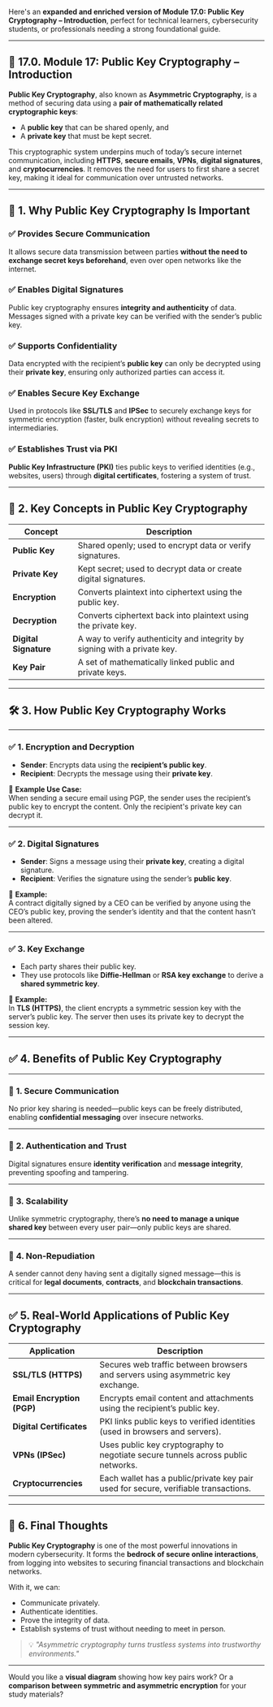 Here's an **expanded and enriched version of Module 17.0: Public Key Cryptography – Introduction**, perfect for technical learners, cybersecurity students, or professionals needing a strong foundational guide.

---

## 🔐 **17.0. Module 17: Public Key Cryptography – Introduction**

**Public Key Cryptography**, also known as **Asymmetric Cryptography**, is a method of securing data using a **pair of mathematically related cryptographic keys**:  
- A **public key** that can be shared openly, and  
- A **private key** that must be kept secret.

This cryptographic system underpins much of today’s secure internet communication, including **HTTPS**, **secure emails**, **VPNs**, **digital signatures**, and **cryptocurrencies**. It removes the need for users to first share a secret key, making it ideal for communication over untrusted networks.

---

## 🌟 **1. Why Public Key Cryptography Is Important**

### ✅ **Provides Secure Communication**
It allows secure data transmission between parties **without the need to exchange secret keys beforehand**, even over open networks like the internet.

### ✅ **Enables Digital Signatures**
Public key cryptography ensures **integrity and authenticity** of data. Messages signed with a private key can be verified with the sender’s public key.

### ✅ **Supports Confidentiality**
Data encrypted with the recipient’s **public key** can only be decrypted using their **private key**, ensuring only authorized parties can access it.

### ✅ **Enables Secure Key Exchange**
Used in protocols like **SSL/TLS** and **IPSec** to securely exchange keys for symmetric encryption (faster, bulk encryption) without revealing secrets to intermediaries.

### ✅ **Establishes Trust via PKI**
**Public Key Infrastructure (PKI)** ties public keys to verified identities (e.g., websites, users) through **digital certificates**, fostering a system of trust.

---

## 🔑 **2. Key Concepts in Public Key Cryptography**

| **Concept**         | **Description**                                                                 |
|---------------------|----------------------------------------------------------------------------------|
| **Public Key**      | Shared openly; used to encrypt data or verify signatures.                        |
| **Private Key**     | Kept secret; used to decrypt data or create digital signatures.                  |
| **Encryption**      | Converts plaintext into ciphertext using the public key.                         |
| **Decryption**      | Converts ciphertext back into plaintext using the private key.                   |
| **Digital Signature** | A way to verify authenticity and integrity by signing with a private key.      |
| **Key Pair**        | A set of mathematically linked public and private keys.                          |

---

## 🛠️ **3. How Public Key Cryptography Works**

---

### ✅ **1. Encryption and Decryption**

- **Sender**: Encrypts data using the **recipient’s public key**.
- **Recipient**: Decrypts the message using their **private key**.

🧪 **Example Use Case:**  
When sending a secure email using PGP, the sender uses the recipient’s public key to encrypt the content. Only the recipient's private key can decrypt it.

---

### ✅ **2. Digital Signatures**

- **Sender**: Signs a message using their **private key**, creating a digital signature.
- **Recipient**: Verifies the signature using the sender’s **public key**.

📄 **Example:**  
A contract digitally signed by a CEO can be verified by anyone using the CEO’s public key, proving the sender’s identity and that the content hasn’t been altered.

---

### ✅ **3. Key Exchange**

- Each party shares their public key.
- They use protocols like **Diffie-Hellman** or **RSA key exchange** to derive a **shared symmetric key**.

🔐 **Example:**  
In **TLS (HTTPS)**, the client encrypts a symmetric session key with the server’s public key. The server then uses its private key to decrypt the session key.

---

## ✅ **4. Benefits of Public Key Cryptography**

---

### 🔸 **1. Secure Communication**
No prior key sharing is needed—public keys can be freely distributed, enabling **confidential messaging** over insecure networks.

---

### 🔸 **2. Authentication and Trust**
Digital signatures ensure **identity verification** and **message integrity**, preventing spoofing and tampering.

---

### 🔸 **3. Scalability**
Unlike symmetric cryptography, there’s **no need to manage a unique shared key** between every user pair—only public keys are shared.

---

### 🔸 **4. Non-Repudiation**
A sender cannot deny having sent a digitally signed message—this is critical for **legal documents**, **contracts**, and **blockchain transactions**.

---

## ✅ **5. Real-World Applications of Public Key Cryptography**

| **Application**          | **Description**                                                                 |
|---------------------------|----------------------------------------------------------------------------------|
| **SSL/TLS (HTTPS)**       | Secures web traffic between browsers and servers using asymmetric key exchange. |
| **Email Encryption (PGP)**| Encrypts email content and attachments using the recipient’s public key.         |
| **Digital Certificates**  | PKI links public keys to verified identities (used in browsers and servers).     |
| **VPNs (IPSec)**          | Uses public key cryptography to negotiate secure tunnels across public networks. |
| **Cryptocurrencies**      | Each wallet has a public/private key pair used for secure, verifiable transactions. |

---

## 🚀 **6. Final Thoughts**

**Public Key Cryptography** is one of the most powerful innovations in modern cybersecurity. It forms the **bedrock of secure online interactions**, from logging into websites to securing financial transactions and blockchain networks.

With it, we can:
- Communicate privately.
- Authenticate identities.
- Prove the integrity of data.
- Establish systems of trust without needing to meet in person.

> 💡 *"Asymmetric cryptography turns trustless systems into trustworthy environments."*

---

Would you like a **visual diagram** showing how key pairs work? Or a **comparison between symmetric and asymmetric encryption** for your study materials?